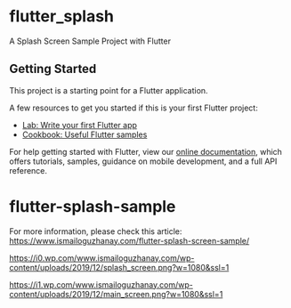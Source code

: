 # flutter_splash

A Splash Screen Sample Project with Flutter

## Getting Started

This project is a starting point for a Flutter application.

A few resources to get you started if this is your first Flutter project:

- [Lab: Write your first Flutter app](https://flutter.dev/docs/get-started/codelab)
- [Cookbook: Useful Flutter samples](https://flutter.dev/docs/cookbook)

For help getting started with Flutter, view our
[online documentation](https://flutter.dev/docs), which offers tutorials,
samples, guidance on mobile development, and a full API reference.
# flutter-splash-sample

For more information, please check this article: https://www.ismailoguzhanay.com/flutter-splash-screen-sample/


https://i0.wp.com/www.ismailoguzhanay.com/wp-content/uploads/2019/12/splash_screen.png?w=1080&ssl=1

https://i1.wp.com/www.ismailoguzhanay.com/wp-content/uploads/2019/12/main_screen.png?w=1080&ssl=1
